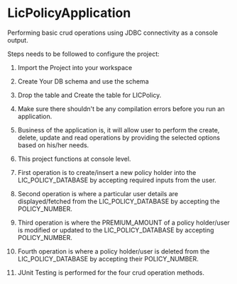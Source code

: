 # LicPolicyApplication

Performing basic crud operations using JDBC connectivity as a console output.

Steps needs to be followed to configure the project:

1. Import the Project into your workspace

2. Create Your DB schema and use the schema

3. Drop the table and Create the table for LICPolicy.

4. Make sure there shouldn't be any compilation errors before you run an application.

5. Business of the application is, it will allow user to perform the create, delete, update and read operations by providing the selected options based on his/her needs.

6. This project functions at console level.

7. First operation is to create/insert a new policy holder into the LIC_POLICY_DATABASE by accepting required inputs from the user.

8. Second operation is where a particular user details are displayed/fetched from the LIC_POLICY_DATABASE by accepting the POLICY_NUMBER.

9. Third operation is where the PREMIUM_AMOUNT of a policy holder/user is modified or updated to the LIC_POLICY_DATABASE by accepting POLICY_NUMBER.

10. Fourth operation is where a policy holder/user is deleted from the LIC_POLICY_DATABASE by accepting their POLICY_NUMBER.

11. JUnit Testing is performed for the four crud operation methods.

